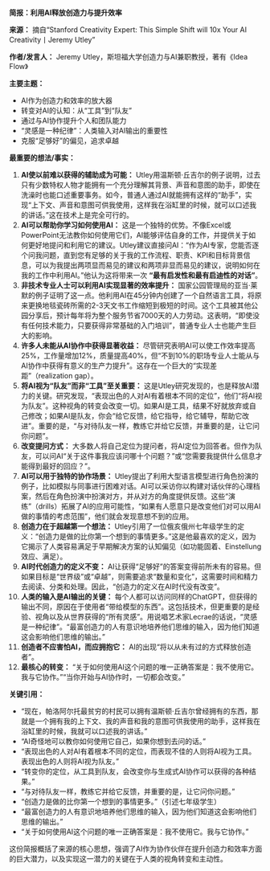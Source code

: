 **简报：利用AI释放创造力与提升效率**

**来源：** 摘自“Stanford Creativity Expert: This Simple Shift will 10x Your AI Creativity丨Jeremy Utley”

**作者/发言人：** Jeremy Utley，斯坦福大学创造力与AI兼职教授，著有《Idea Flow》

**主要主题：**

- AI作为创造力和效率的放大器
- 转变对AI的认知：从“工具”到“队友”
- 通过与AI协作提升个人和团队能力
- “灵感是一种纪律”：人类输入对AI输出的重要性
- 克服“足够好”的偏见，追求卓越

**最重要的想法/事实：**

1. **AI使以前难以获得的辅助成为可能：** Utley用温斯顿·丘吉尔的例子说明，过去只有少数特权人物才能拥有一个充分理解其背景、声音和意图的助手，即使在洗澡时也能口述重要事务。如今，普通人通过AI就能拥有这样的“助手”，实现“上下文、声音和意图可供我使用，这样我在浴缸里的时候，就可以口述我的讲话。”这在技术上是完全可行的。
2. **AI可以帮助你学习如何使用AI：** 这是一个独特的优势。不像Excel或PowerPoint无法教你如何使用它们，AI能够评估自身的工作，并提供关于如何更好地提问和利用它的建议。Utley建议直接问AI：“作为AI专家，您能否逐个问我问题，直到您有足够的关于我的工作流程、职责、KPI和目标背景信息，可以为我提出两项显而易见的建议和两项非显而易见的建议，说明如何在我的工作中利用AI。”他认为这将带来一次 **“最有启发性和最有启迪性的对话”**。
3. **非技术专业人士可以利用AI实现显著的效率提升：** 国家公园管理局的亚当·莱默的例子证明了这一点。他利用AI在45分钟内创建了一个自然语言工具，将原来更换地毯瓷砖所需的2-3天文书工作缩短到极短的时间。这个工具被其他公园分享后，预计每年将为整个服务节省7000天的人力劳动。这表明，“即使没有任何技术能力，只要获得非常基础的入门培训”，普通专业人士也能产生巨大的影响。
4. **许多人未能从AI协作中获得显著收益：** 尽管研究表明AI可以使工作效率提高25%，工作量增加12%，质量提高40%，但“不到10%的职场专业人士能从与AI协作中获得有意义的生产力提升”。这存在一个巨大的“实现差距”（realization gap）。
5. **将AI视为“队友”而非“工具”至关重要：** 这是Utley研究发现的，也是释放AI潜力的关键。研究发现，“表现出色的人对AI有着根本不同的定位”，他们“将AI视为队友”。这种视角的转变会改变一切。如果AI是工具，结果不好就放弃或自己修改；如果AI是队友，你会“给它反馈，给它指导，给它辅导，帮助它改进”。重要的是，“与对待队友一样，教练它并给它反馈，并重要的是，让它问你问题”。
6. **改变提问方式：** 大多数人将自己定位为提问者，将AI定位为回答者。但作为队友，可以问AI“关于这件事我应该问哪十个问题？”或“您需要我提供什么信息才能得到最好的回应？”。
7. **AI可以用于独特的协作场景：** Utley提出了利用大型语言模型进行角色扮演的例子，比如模拟与同事进行困难对话。AI可以采访你以构建对话伙伴的心理档案，然后在角色扮演中扮演对方，并从对方的角度提供反馈。这些“演练”（drills）拓展了AI的应用可能性，“如果有人愿意只是改变他们对可以用AI做的事情的考虑范围”，他们就会发现意想不到的应用。
8. **创造力在于超越第一个想法：** Utley引用了一位俄亥俄州七年级学生的定义：“创造力是做的比你第一个想到的事情更多。”这是他最喜欢的定义，因为它揭示了人类容易满足于早期解决方案的认知偏见（如功能固着、Einstellung效应、满足）。
9. **AI时代创造力的定义不变：** AI让获得“足够好”的答案变得前所未有的容易。但如果目标是“世界级”或“卓越”，则需要追求“数量和变化”，这需要时间和精力去阅读、分类和处理。因此，“创造力的定义在AI时代没有改变”。
10. **人类的输入是AI输出的关键：** 每个人都可以访问同样的ChatGPT，但获得的输出不同，原因在于使用者“带给模型的东西”。这包括技术，但更重要的是经验、视角以及从世界获得的“所有灵感”。用说唱艺术家Lecrae的话说，“灵感是一种纪律”。“最富创造力的人有意识地培养他们思维的输入，因为他们知道这会影响他们思维的输出。”
11. **创造者不应害怕AI，而应拥抱它：** AI的出现“将以从未有过的方式释放创造者”。
12. **最核心的转变：** “关于如何使用AI这个问题的唯一正确答案是：我不使用它。我与它协作。”“当你开始与AI协作时，一切都会改变。”

**关键引用：**

- “现在，帕洛阿尔托最贫穷的村民可以拥有温斯顿·丘吉尔曾经拥有的东西，那就是一个拥有我的上下文、我的声音和我的意图可供我使用的助手，这样我在浴缸里的时候，我就可以口述我的讲话。”
- “AI奇怪地可以教你如何使用它自己，如果你想到去问的话。”
- “表现出色的人对AI有着根本不同的定位，而表现不佳的人则将AI视为工具。表现出色的人则将AI视为队友。”
- “转变你的定位，从工具到队友，会改变你与生成式AI协作可以获得的各种结果。”
- “与对待队友一样，教练它并给它反馈，并重要的是，让它问你问题。”
- “创造力是做的比你第一个想到的事情更多。”（引述七年级学生）
- “最富创造力的人有意识地培养他们思维的输入，因为他们知道这会影响他们思维的输出。”
- “关于如何使用AI这个问题的唯一正确答案是：我不使用它。我与它协作。”

这份简报概括了来源的核心思想，强调了AI作为协作伙伴在提升创造力和效率方面的巨大潜力，以及实现这一潜力的关键在于人类的视角转变和主动性。